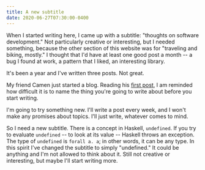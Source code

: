 ```yaml
---
title: A new subtitle
date: 2020-06-27T07:30:00-0400
---
```


When I started writing here, I came up with a subtitle: "thoughts on software
development." Not particularly creative or interesting, but I needed
something, because the other section of this website was for "traveling and
biking, mostly." I thought that I'd have at least one good post a month -- a
bug I found at work, a pattern that I liked, an interesting library.

It's been a year and I've written three posts. Not great.

My friend Camen just started a blog. Reading his [first post][camen], I am
reminded how difficult it is to name the thing you're going to write about
before you start writing.

I'm going to try something new. I'll write a post every week, and I won't
make any promises about topics. I'll just write, whatever comes to mind.

So I need a new subtitle. There is a concept in Haskell, `undefined`. If you
try to evaluate `undefined` -- to look at its value -- Haskell throws an
exception. The type of `undefined` is `forall a. a`; in other words, it can
be any type. In this spirit I've changed the subtitle to simply "undefined."
It could be anything and I'm not allowed to think about it. Still not
creative or interesting, but maybe I'll start writing more.

[camen]: https://www.camenpiho.com/blog/something-worth-writing
